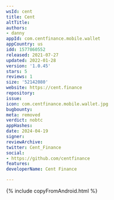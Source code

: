 ```yaml
---
wsId: cent
title: Cent
altTitle: 
authors:
- danny
appId: com.centfinance.mobile.wallet
appCountry: us
idd: 1577860552
released: 2021-07-27
updated: 2022-01-28
version: '1.0.45'
stars: 5
reviews: 1
size: '52142080'
website: https://cent.finance
repository: 
issue: 
icon: com.centfinance.mobile.wallet.jpg
bugbounty: 
meta: removed
verdict: nobtc
appHashes: 
date: 2024-04-19
signer: 
reviewArchive: 
twitter: Cent_Finance
social:
- https://github.com/centfinance
features: 
developerName: Cent Finance

---
```


{% include copyFromAndroid.html %}
